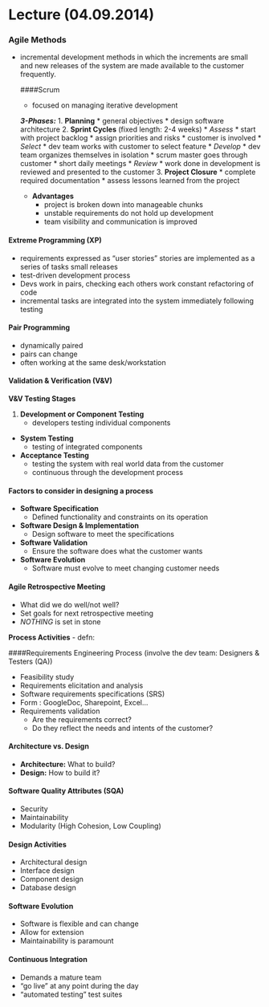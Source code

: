 # Lecture (04.09.2014)

### **Agile Methods**
- incremental development methods in which the increments are small and new releases of the system are made available to the customer frequently.

    ####Scrum
    * focused on managing iterative development

    ***3-Phases:***
        1. **Planning**
            * general objectives
            * design software architecture
        2. **Sprint Cycles** (fixed length: 2-4 weeks)
            * *Assess*
                * start with project backlog
                * assign priorities and risks
                * customer is involved
            * *Select*
                * dev team works with customer to select feature
            * *Develop*
                * dev team organizes themselves in isolation
                * scrum master goes through customer
                * short daily meetings
            * *Review*
                * work done in development is reviewed and presented to the customer
        3. **Project Closure**
            * complete required documentation
            * assess lessons learned from the project
    * **Advantages**
        * project is broken down into manageable chunks
        * unstable requirements do not hold up development
        * team visibility and communication is improved

#### Extreme Programming (XP)
* requirements expressed as “user stories”
stories are implemented as a series of tasks
small releases
* test-driven development process
* Devs work in pairs, checking each others work
constant refactoring of code
* incremental tasks are integrated into the system immediately following testing

#### Pair Programming
* dynamically paired
* pairs can change
* often working at the same desk/workstation

#### Validation & Verification (V&V)
**V&V Testing Stages**
1. **Development or Component Testing**
    * developers testing individual components
* **System Testing**
    * testing of integrated components
* **Acceptance Testing**
    * testing the system with real world data from the customer
    * continuous through the development process

#### Factors to consider in designing a process
* **Software Specification**
    * Defined functionality and constraints on its operation
* **Software Design & Implementation**
    * Design software to meet the specifications
* **Software Validation**
    * Ensure the software does what the customer wants
* **Software Evolution**
    * Software must evolve to meet changing customer needs

#### Agile Retrospective Meeting
* What did we do well/not well?
* Set goals for next retrospective meeting
* *NOTHING* is set in stone

**Process Activities** - defn:

####Requirements Engineering Process
(involve the dev team: Designers & Testers (QA))
* Feasibility study
* Requirements elicitation and analysis
* Software requirements specifications (SRS)
* Form : GoogleDoc, Sharepoint, Excel...
* Requirements validation
    * Are the requirements correct?
    * Do they reflect the needs and intents of the customer?

#### Architecture vs. Design
* **Architecture:** What to build?
* **Design:** How to build it?

#### Software Quality Attributes (SQA)
* Security
* Maintainability
* Modularity (High Cohesion, Low Coupling)

#### Design Activities
* Architectural design
* Interface design
* Component design
* Database design

#### Software Evolution
* Software is flexible and can change
* Allow for extension
* Maintainability is paramount

#### Continuous Integration
* Demands a mature team
* “go live” at any point during the day
* “automated testing” test suites

